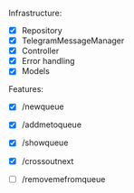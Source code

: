 Infrastructure:
- [x] Repository
- [x] TelegramMessageManager
- [x] Controller
- [x] Error handling
- [x] Models

Features:
- [x] /newqueue
- [x] /addmetoqueue
- [x] /showqueue
- [x] /crossoutnext
- [ ] /removemefromqueue

